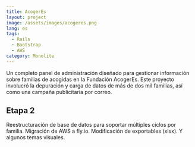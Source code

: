 ```yaml
---
title: AcogerEs
layout: project
image: /assets/images/acogeres.png
lang: es
tags:
  - Rails
  - Bootstrap
  - AWS
category: Monolite
---
```

Un completo panel de administración diseñado para gestionar información sobre familias de acogidas en la Fundación AcogerEs. Este proyecto involucró la depuración y carga de datos de más de dos mil familias, así como una campaña publicitaria por correo.

## Etapa 2

Reestructuración de base de datos para soportar múltiples ciclos por familia. Migración de AWS a fly.io. Modificación de exportables (xlsx). Y algunos temas visuales.

